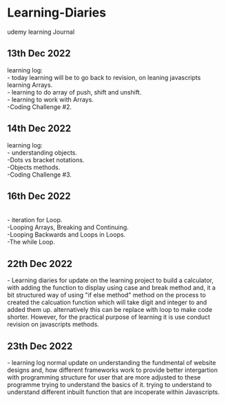 # Learning-Diaries
udemy learning Journal

<h2>13th Dec 2022</h2>
<P>learning log:
<br>- today learning will be to go back to revision, on leaning javascripts learning Arrays. 
<br>- learning to do array of push, shift and unshift.
<br>- learning to work with Arrays. 
<br>-Coding Challenge #2.
</P>
<h2> 14th Dec 2022</h2>
<p>learning log:
<br>- understanding objects. 
<br>-Dots vs bracket notations.
<br>-Objects methods.
<br>-Coding Challenge #3.
<h2> 16th Dec 2022</h2>
<br>- iteration for Loop. 
<br>-Looping Arrays, Breaking and Continuing.
<br>-Looping Backwards and Loops in Loops.
<br>-The while Loop.
<h2> 22th Dec 2022</h2>
<p>- Learning diaries for update on the  learning project to build a calculator, with adding the function to display using case and break method and, it a bit structured  way of using "if else method" method on the process to created the calcuation function which will take digit and integer to and added them up. alternatively this can be replace with loop to make code shorter. However, for the practical purpose of learning it is use conduct revision on javascripts methods.  </p>

<h2> 23th Dec 2022</h2>
- learning log normal update on understanding the fundmental of website designs and, how different frameworks work to provide better intergartion with programming    structure for user that are more adjusted to these programme trying to understand the basics of it. trying to understand to understand different inbuilt function that are incoperate within Javascripts.   
